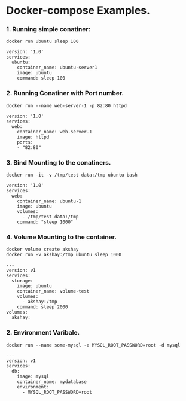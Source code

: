 # Docker-compose Examples.


### 1. Running simple conatiner:
`docker run ubuntu sleep 100`

```
version: '1.0'
services:
  ubuntu:
    container_name: ubuntu-server1
    image: ubuntu
    command: sleep 100
```

### 2. Running Conatiner with Port number.
`docker run --name web-server-1 -p 82:80 httpd`

```
version: '1.0'
services:
  web:
    container_name: web-server-1
    image: httpd
    ports:
    - "82:80"
```


### 3. Bind Mounting to the conatiners.
`docker run -it -v /tmp/test-data:/tmp ubuntu bash`

```
version: '1.0'
services:
  web:
    container_name: ubuntu-1
    image: ubuntu
    volumes:
      - /tmp/test-data:/tmp
    command: "sleep 1000"
```


### 4. Volume Mounting to the container.
`docker volume create akshay` <br>
`docker run -v akshay:/tmp ubuntu sleep 1000`

```
---
version: v1
services:
  storage:
    image: ubuntu
    container_name: volume-test
    volumes:
      - akshay:/tmp
    command: sleep 2000
volumes: 
  akshay:

```

### 2. Environment Varibale.
`docker run --name some-mysql -e MYSQL_ROOT_PASSWORD=root -d mysql`

```
---
version: v1
services:
  db:
    image: mysql
    container_name: mydatabase
    environment:
      - MYSQL_ROOT_PASSWORD=root
```
